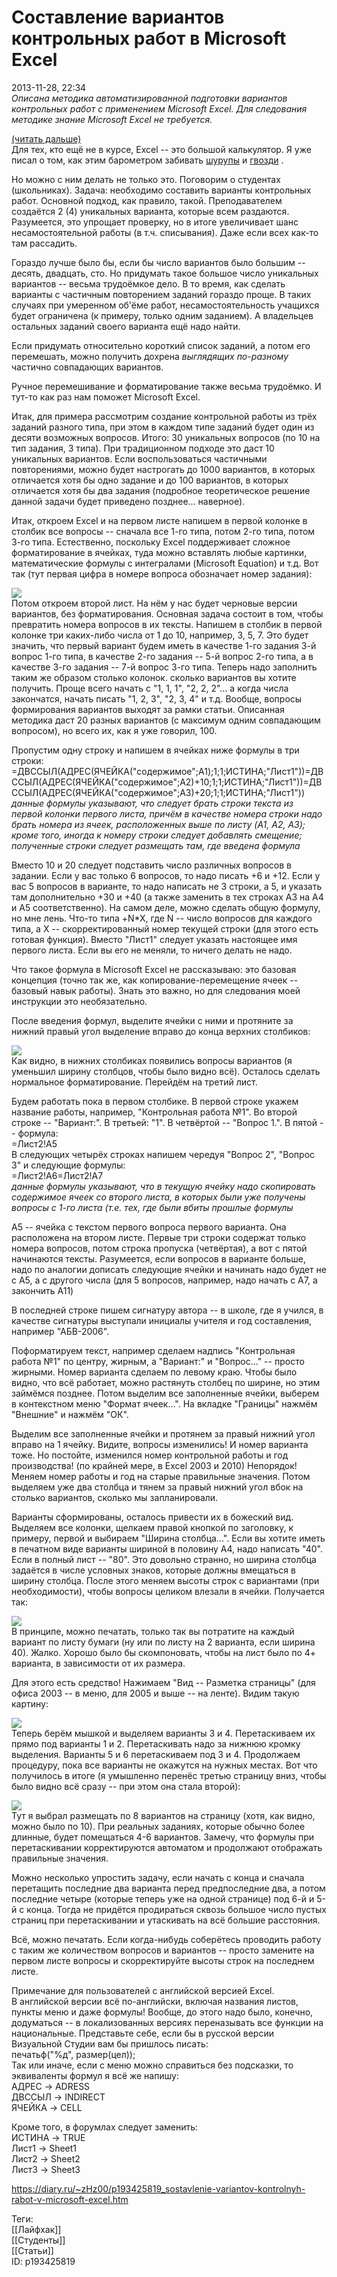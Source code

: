 Составление вариантов контрольных работ в Microsoft Excel
==========================================================

   
 2013-11-28, 22:34   
   *Описана методика автоматизированной подготовки вариантов контрольных работ с применением Microsoft Excel. Для следования методике знание Microsoft Excel не требуется.*    
   
  [(читать дальше)](https://zHz00.diary.ru/p193425819.htm?index=1#linkmore193425819m1)      
 Для тех, кто ещё не в курсе, Excel -- это большой калькулятор. Я уже писал о том, как этим барометром забивать  [шурупы](TODO)  и  [гвозди](Программирование%20на%20Си%20с%20помощью%20Excel)  .   
   
 Но можно с ним делать не только это. Поговорим о студентах (школьниках). Задача: необходимо составить варианты контрольных работ. Основной подход, как правило, такой. Преподавателем создаётся 2 (4) уникальных варианта, которые всем раздаются. Разумеется, это упрощает проверку, но в итоге увеличивает шанс несамостоятельной работы (в т.ч. списывания). Даже если всех как-то там рассадить.   
   
 Гораздо лучше было бы, если бы число вариантов было большим -- десять, двадцать, сто. Но придумать такое большое число уникальных вариантов -- весьма трудоёмкое дело. В то время, как сделать варианты с частичным повторением заданий гораздо проще. В таких случаях при умеренном об'ёме работ, несамостоятельность учащихся будет ограничена (к примеру, только одним заданием). А владельцев остальных заданий своего варианта ещё надо найти.   
   
 Если придумать относительно короткий список заданий, а потом его перемешать, можно получить дохрена  *выглядящих по-разному*  частично совпадающих вариантов.   
   
 Ручное перемешивание и форматирование также весьма трудоёмко. И тут-то как раз нам поможет Microsoft Excel.   
   
 Итак, для примера рассмотрим создание контрольной работы из трёх заданий разного типа, при этом в каждом типе заданий будет один из десяти возможных вопросов. Итого: 30 уникальных вопросов (по 10 на тип задания, 3 типа). При традиционном подходе это даст 10 уникальных вариантов. Если воспользоваться частичными повторениями, можно будет настрогать до 1000 вариантов, в которых отличается хотя бы одно задание и до 100 вариантов, в которых отличается хотя бы два задания (подробное теоретическое решение данной задачи будет приведено позднее... наверное).   
   
 Итак, откроем Excel и на первом листе напишем в первой колонке в столбик все вопросы -- сначала все 1-го типа, потом 2-го типа, потом 3-го типа. Естественно, поскольку Excel поддерживает сложное форматирование в ячейках, туда можно вставлять любые картинки, математические формулы с интегралами (Microsoft Equation) и т.д. Вот так (тут первая цифра в номере вопроса обозначает номер задания):   
   
  ![](http://s52.radikal.ru/i137/1311/e3/53d0e4ab7183.png)    
 Потом откроем второй лист. На нём у нас будет черновые версии вариантов, без форматирования. Основная задача состоит в том, чтобы превратить номера вопросов в их тексты. Напишем в столбик в первой колонке три каких-либо числа от 1 до 10, например, 3, 5, 7. Это будет значить, что первый вариант будем иметь в качестве 1-го задания 3-й вопрос 1-го типа, в качестве 2-го задания -- 5-й вопрос 2-го типа, а в качестве 3-го задания -- 7-й вопрос 3-го типа. Теперь надо заполнить таким же образом столько колонок. сколько вариантов вы хотите получить. Проще всего начать с "1, 1, 1", "2, 2, 2"... а когда числа закончатся, начать писать "1, 2, 3", "2, 3, 4" и т.д. Вообще, вопросы формирования вариантов выходят за рамки статьи. Описанная методика даст 20 разных вариантов (с максимум одним совпадающим вопросом), но всего их, как я уже говорил, 100.   
   
 Пропустим одну строку и напишем в ячейках ниже формулы в три строки:   
 =ДВССЫЛ(АДРЕС(ЯЧЕЙКА("содержимое";A1);1;1;ИСТИНА;"Лист1"))=ДВССЫЛ(АДРЕС(ЯЧЕЙКА("содержимое";A2)+10;1;1;ИСТИНА;"Лист1"))=ДВССЫЛ(АДРЕС(ЯЧЕЙКА("содержимое";A3)+20;1;1;ИСТИНА;"Лист1"))   
  *данные формулы указывают, что следует брать строки текста из первой колонки первого листа, причём в качестве номера строки надо брать номера из ячеек, расположенных выше по листу (A1, A2, A3); кроме того, иногда к номеру строки следует добавлять смещение; полученные строки следует размещать там, где введена формула*    
   
 Вместо 10 и 20 следует подставить число различных вопросов в задании. Если у вас только 6 вопросов, то надо писать +6 и +12. Если у вас 5 вопросов в варианте, то надо написать не 3 строки, а 5, и указать там дополнительно +30 и +40 (а также заменить в тех строках A3 на A4 и A5 соответственно). На самом деле, можно сделать общую формулу, но мне лень. Что-то типа +N\*X, где N -- число вопросов для каждого типа, а X -- скорректированный номер текущей строки (для этого есть готовая функция). Вместо "Лист1" следует указать настоящее имя первого листа. Если вы его не меняли, то ничего делать не надо.   
   
 Что такое формула в Microsoft Excel не рассказываю: это базовая концепция (точно так же, как копирование-перемещение ячеек -- базовый навык работы). Знать это важно, но для следования моей инструкции это необязательно.   
   
 После введения формул, выделите ячейки с ними и протяните за нижний правый угол выделение вправо до конца верхних столбиков:   
   
  ![](http://s020.radikal.ru/i715/1311/4c/69770f24938a.png)    
 Как видно, в нижних столбиках появились вопросы вариантов (я уменьшил ширину столбцов, чтобы было видно всё). Осталось сделать нормальное форматирование. Перейдём на третий лист.   
   
 Будем работать пока в первом столбике. В первой строке укажем название работы, например, "Контрольная работа №1". Во второй строке -- "Вариант:". В третьей: "1". В четвёртой -- "Вопрос 1.". В пятой -- формула:   
 =Лист2!A5   
 В следующих четырёх строках напишем чередуя "Вопрос 2", "Вопрос 3" и следующие формулы:   
 =Лист2!A6=Лист2!A7   
  *данные формулы указывают, что в текущую ячейку надо скопировать содержимое ячеек со второго листа, в которых были уже получены вопросы с 1-го листа (т.е. тех, где были вбиты прошлые формулы*    
   
 A5 -- ячейка с текстом первого вопроса первого варианта. Она расположена на втором листе. Первые три строки содержат только номера вопросов, потом строка пропуска (четвёртая), а вот с пятой начинаются тексты. Разумеется, если вопросов в варианте больше, надо по аналогии дописать следующие ячейки и начинать надо будет не с A5, а с другого числа (для 5 вопросов, например, надо начать с A7, а закончить A11)   
   
 В последней строке пишем сигнатуру автора -- в школе, где я учился, в качестве сигнатуры выступали инициалы учителя и год составления, например "АБВ-2006".   
   
 Поформатируем текст, например сделаем надпись "Контрольная работа №1" по центру, жирным, а "Вариант:" и "Вопрос..." -- просто жирными. Номер варианта сделаем по левому краю. Чтобы было видно, что всё работает, можно растянуть столбец по ширине, но этим займёмся позднее. Потом выделим все заполненные ячейки, выберем в контекстном меню "Формат ячеек...". На вкладке "Границы" нажмём "Внешние" и нажмём "ОК".   
   
 Выделим все заполненные ячейки и протянем за правый нижний угол вправо на 1 ячейку. Видите, вопросы изменились! И номер варианта тоже. Но постойте, изменился номер контрольной работы и год производства! (по крайней мере, в Excel 2003 и 2010) Непорядок! Меняем номер работы и год на старые правильные значения. Потом выделяем уже два столбца и тянем за правый нижний угол вбок на столько вариантов, сколько мы запланировали.   
   
 Варианты сформированы, осталось привести их в божеский вид. Выделяем все колонки, щелкаем правой кнопкой по заголовку, к примеру, первой и выбираем "Ширина столбца...". Если вы хотите иметь в печатном виде варианты шириной в половину A4, надо написать "40". Если в полный лист -- "80". Это довольно странно, но ширина столбца задаётся в числе условных знаков, которые должны вмещаться в ширину столбца. После этого меняем высоты строк с вариантами (при необходимости), чтобы вопросы целиком влезали в ячейки. Получается так:   
   
  ![](http://s020.radikal.ru/i723/1311/ed/f215145dae70.png)    
 В принципе, можно печатать, только так вы потратите на каждый вариант по листу бумаги (ну или по листу на 2 варианта, если ширина 40). Жалко. Хорошо было бы скомпоновать, чтобы на лист было по 4+ варианта, в зависимости от их размера.   
   
 Для этого есть средство! Нажимаем "Вид -- Разметка страницы" (для офиса 2003 -- в меню, для 2005 и выше -- на ленте). Видим такую картину:   
   
  ![](http://s52.radikal.ru/i135/1311/f6/e3b0b2c9c350.png)    
 Теперь берём мышкой и выделяем варианты 3 и 4. Перетаскиваем их прямо под варианты 1 и 2. Перетаскивать надо за нижнюю кромку выделения. Варианты 5 и 6 перетаскиваем под 3 и 4. Продолжаем процедуру, пока все варианты не окажутся на нужных местах. Вот что получилось в итоге (я умышленно перенёс третью страницу вниз, чтобы было видно всё сразу -- при этом она стала второй):   
   
  ![](http://s50.radikal.ru/i129/1311/e9/77c75803d36f.png)    
 Тут я выбрал размещать по 8 вариантов на страницу (хотя, как видно, можно было по 10). При реальных заданиях, которые обычно более длинные, будет помещаться 4-6 вариантов. Замечу, что формулы при перетаскивании корректируются автоматом и продолжают отображать правильные значения.   
   
 Можно несколько упростить задачу, если начать с конца и сначала перетащить последние два варианта перед предпоследние два, а потом последние четыре (которые теперь уже на одной странице) под 6-й и 5-й с конца. Тогда не придётся продираться сквозь большое число пустых страниц при перетаскивании и утаскивать на всё большие расстояния.   
   
 Всё, можно печатать. Если когда-нибудь соберётесь проводить работу с таким же количеством вопросов и вариантов -- просто замените на первом листе вопросы и скорректируйте высоты строк на последнем листе.   
   
   
 Примечание для пользователей с английской версией Excel.   
 В английской версии всё по-английски, включая названия листов, пункты меню и даже формулы! Вообще, до этого надо было, конечно, додуматься -- в локализованных версиях переназывать все функции на национальные. Представьте себе, если бы в русской версии Визуальной Студии вам бы пришлось писать:   
 печатьф("%д", размер(цел));   
 Так или иначе, если с меню можно справиться без подсказки, то эквиваленты формул я всё же напишу:   
 АДРЕС -> ADRESS   
 ДВССЫЛ -> INDIRECT   
 ЯЧЕЙКА -> CELL   
   
 Кроме того, в форумлах следует заменить:   
 ИСТИНА -> TRUE   
 Лист1 -> Sheet1   
 Лист2 -> Sheet2   
 Лист3 -> Sheet3   
   
   
     
    
 <https://diary.ru/~zHz00/p193425819_sostavlenie-variantov-kontrolnyh-rabot-v-microsoft-excel.htm>   
   
 Теги:   
 [[Лайфхак]]   
 [[Студенты]]   
 [[Статьи]]   
 ID: p193425819